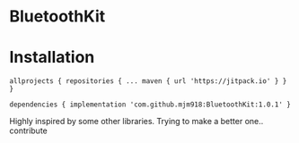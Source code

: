 # BluetoothKit



# Installation

`allprojects {
		repositories {
			...
			maven { url 'https://jitpack.io' }
		}
	}`

`dependencies {
	        implementation 'com.github.mjm918:BluetoothKit:1.0.1'
	}`



Highly inspired by some other libraries. Trying to make a better one.. contribute
